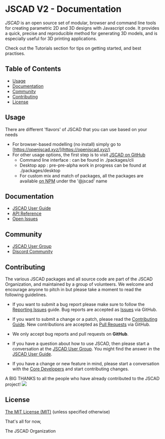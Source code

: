 # JSCAD V2 - Documentation

*JSCAD* is an open source set of modular, browser and command line tools for creating parametric 2D and 3D designs with Javascript code. It provides a quick, precise and reproducible method for generating 3D models, and is especially useful for 3D printing applications.

Check out the Tutorials section for tips on getting started, and best practises. 

## Table of Contents

- [Usage](#usage)
- [Documentation](#documentation)
- [Community](#community)
- [Contributing](#contributing)
- [License](#license)

## Usage

There are different 'flavors' of JSCAD that you can use based on your needs
- For browser-based modelling (no install) simply go to [https://openjscad.xyz/](https://openjscad.xyz/)
- For other usage options, the first step is to visit [JSCAD on GitHub](https://github.com/jscad/OpenJSCAD.org/)
  * Command line interface : can be found in ./packages/cli
  * Desktop app : pre-pre-alpha work in progress can be found  at ./packages/desktop
  * For custom mix and match of packages, all the packages are available [on NPM](https://www.npmjs.com/search?q=%40jscad) under the '@jscad' name

## Documentation

* [JSCAD User Guide](https://www.openjscad.xyz/guide.html)
* [API Reference](https://www.openjscad.xyz/docs)
* [Open Issues](https://www.openjscad.xyz/issues.html)

## Community

* [JSCAD User Group](https://openjscad.xyz/forum.html)
* [Discord Community](https://openjscad.xyz/discord.html)

## Contributing

The various JSCAD packages and all source code are part of the JSCAD Organization, and maintained by a group of volunteers.
We welcome and encourage anyone to pitch in but please take a moment to read the following guidelines.

* If you want to submit a bug report please make sure to follow the [Reporting Issues](https://github.com/jscad/OpenJSCAD.org/wiki/Reporting-Issues) guide. Bug reports are accepted as [Issues](https://github.com/jscad/OpenJSCAD.org/issues/) via GitHub.

* If you want to submit a change or a patch, please read the [Contributing Guide](https://github.com/jscad/OpenJSCAD.org/blob/master/CONTRIBUTING.md). New contributions are accepted as [Pull Requests](https://github.com/jscad/OpenJSCAD.org/pulls/) via GitHub.

* We only accept bug reports and pull requests on **GitHub**.

* If you have a question about how to use JSCAD, then please start a conversation at the [JSCAD User Group](https://openjscad.xyz/forum.html). You might find the answer in the [JSCAD User Guide](https://openjscad.xyz/guide.html).

* If you have a change or new feature in mind, please start a conversation with the [Core Developers](https://openjscad.xyz/forum.html) and start contributing changes.

A BIG THANKS to all the people who have already contributed to the JSCAD project!
<a href="https://github.com/jscad/OpenJSCAD.org/graphs/contributors"><img src="https://opencollective.com/openjscad/contributors.svg?width=890" /></a>

## License

[The MIT License (MIT)](https://github.com/jscad/OpenJSCAD.org/blob/master/LICENSE)
(unless specified otherwise)

That's all for now,

The JSCAD Organization
